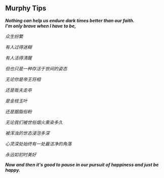 ## Murphy Tips

***Nothing can help us endure dark times better than our faith.***   
***I'm only brave when I have to be,***   

*众生纷繁*

*有人过得迷糊*

*有人活得清醒* 

*但也只是一种存活于世间的姿态* 

*无论你是帝王将相* 

*还是贩夫走卒* 

*是金枝玉叶*

*还是胭脂俗粉* 

*无论我们被世俗烟火熏染多久*

*被浑浊的世态浸泡多深*

*心灵深处始终有一处最洁净的角落*

*永远如初时美好*  

***Now and then it's good to pause in our pursuit of happiness and just be happy.***  

